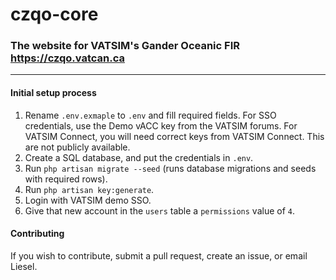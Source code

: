 # czqo-core 
### The website for VATSIM's Gander Oceanic FIR https://czqo.vatcan.ca
---

#### Initial setup process

1. Rename `.env.exmaple` to `.env` and fill required fields. For SSO credentials, use the Demo vACC key from the VATSIM forums. For VATSIM Connect, you will need correct keys from VATSIM Connect. This are not publicly available.
2. Create a SQL database, and put the credentials in `.env`.
3. Run `php artisan migrate --seed` (runs database migrations and seeds with required rows).
4. Run `php artisan key:generate`.
5. Login with VATSIM demo SSO.
6. Give that new account in the `users` table a `permissions` value of `4`.

#### Contributing

If you wish to contribute, submit a pull request, create an issue, or email Liesel.
